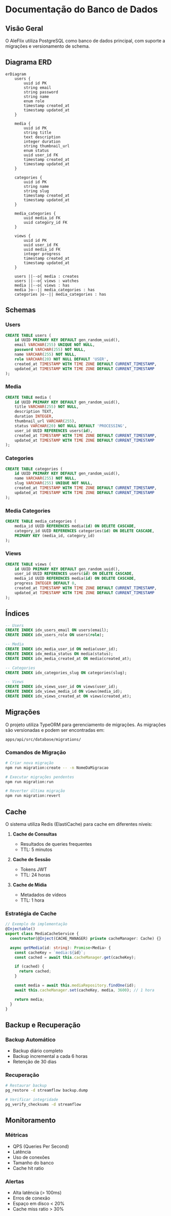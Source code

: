# Documentação do Banco de Dados

## Visão Geral

O AleFlix utiliza PostgreSQL como banco de dados principal, com suporte a migrações e versionamento de schema.

## Diagrama ERD

```mermaid
erDiagram
    users {
        uuid id PK
        string email
        string password
        string name
        enum role
        timestamp created_at
        timestamp updated_at
    }

    media {
        uuid id PK
        string title
        text description
        integer duration
        string thumbnail_url
        enum status
        uuid user_id FK
        timestamp created_at
        timestamp updated_at
    }

    categories {
        uuid id PK
        string name
        string slug
        timestamp created_at
        timestamp updated_at
    }

    media_categories {
        uuid media_id FK
        uuid category_id FK
    }

    views {
        uuid id PK
        uuid user_id FK
        uuid media_id FK
        integer progress
        timestamp created_at
        timestamp updated_at
    }

    users ||--o{ media : creates
    users ||--o{ views : watches
    media ||--o{ views : has
    media }o--|| media_categories : has
    categories }o--|| media_categories : has
```

## Schemas

### Users

```sql
CREATE TABLE users (
    id UUID PRIMARY KEY DEFAULT gen_random_uuid(),
    email VARCHAR(255) UNIQUE NOT NULL,
    password VARCHAR(255) NOT NULL,
    name VARCHAR(255) NOT NULL,
    role VARCHAR(20) NOT NULL DEFAULT 'USER',
    created_at TIMESTAMP WITH TIME ZONE DEFAULT CURRENT_TIMESTAMP,
    updated_at TIMESTAMP WITH TIME ZONE DEFAULT CURRENT_TIMESTAMP
);
```

### Media

```sql
CREATE TABLE media (
    id UUID PRIMARY KEY DEFAULT gen_random_uuid(),
    title VARCHAR(255) NOT NULL,
    description TEXT,
    duration INTEGER,
    thumbnail_url VARCHAR(255),
    status VARCHAR(20) NOT NULL DEFAULT 'PROCESSING',
    user_id UUID REFERENCES users(id),
    created_at TIMESTAMP WITH TIME ZONE DEFAULT CURRENT_TIMESTAMP,
    updated_at TIMESTAMP WITH TIME ZONE DEFAULT CURRENT_TIMESTAMP
);
```

### Categories

```sql
CREATE TABLE categories (
    id UUID PRIMARY KEY DEFAULT gen_random_uuid(),
    name VARCHAR(255) NOT NULL,
    slug VARCHAR(255) UNIQUE NOT NULL,
    created_at TIMESTAMP WITH TIME ZONE DEFAULT CURRENT_TIMESTAMP,
    updated_at TIMESTAMP WITH TIME ZONE DEFAULT CURRENT_TIMESTAMP
);
```

### Media Categories

```sql
CREATE TABLE media_categories (
    media_id UUID REFERENCES media(id) ON DELETE CASCADE,
    category_id UUID REFERENCES categories(id) ON DELETE CASCADE,
    PRIMARY KEY (media_id, category_id)
);
```

### Views

```sql
CREATE TABLE views (
    id UUID PRIMARY KEY DEFAULT gen_random_uuid(),
    user_id UUID REFERENCES users(id) ON DELETE CASCADE,
    media_id UUID REFERENCES media(id) ON DELETE CASCADE,
    progress INTEGER DEFAULT 0,
    created_at TIMESTAMP WITH TIME ZONE DEFAULT CURRENT_TIMESTAMP,
    updated_at TIMESTAMP WITH TIME ZONE DEFAULT CURRENT_TIMESTAMP
);
```

## Índices

```sql
-- Users
CREATE INDEX idx_users_email ON users(email);
CREATE INDEX idx_users_role ON users(role);

-- Media
CREATE INDEX idx_media_user_id ON media(user_id);
CREATE INDEX idx_media_status ON media(status);
CREATE INDEX idx_media_created_at ON media(created_at);

-- Categories
CREATE INDEX idx_categories_slug ON categories(slug);

-- Views
CREATE INDEX idx_views_user_id ON views(user_id);
CREATE INDEX idx_views_media_id ON views(media_id);
CREATE INDEX idx_views_created_at ON views(created_at);
```

## Migrações

O projeto utiliza TypeORM para gerenciamento de migrações. As migrações são versionadas e podem ser encontradas em:

```
apps/api/src/database/migrations/
```

### Comandos de Migração

```bash
# Criar nova migração
npm run migration:create -- -n NomeDaMigracao

# Executar migrações pendentes
npm run migration:run

# Reverter última migração
npm run migration:revert
```

## Cache

O sistema utiliza Redis (ElastiCache) para cache em diferentes níveis:

1. **Cache de Consultas**

   - Resultados de queries frequentes
   - TTL: 5 minutos

2. **Cache de Sessão**

   - Tokens JWT
   - TTL: 24 horas

3. **Cache de Mídia**
   - Metadados de vídeos
   - TTL: 1 hora

### Estratégia de Cache

```typescript
// Exemplo de implementação
@Injectable()
export class MediaCacheService {
  constructor(@Inject(CACHE_MANAGER) private cacheManager: Cache) {}

  async getMedia(id: string): Promise<Media> {
    const cacheKey = `media:${id}`;
    const cached = await this.cacheManager.get(cacheKey);

    if (cached) {
      return cached;
    }

    const media = await this.mediaRepository.findOne(id);
    await this.cacheManager.set(cacheKey, media, 3600); // 1 hora

    return media;
  }
}
```

## Backup e Recuperação

### Backup Automático

- Backup diário completo
- Backup incremental a cada 6 horas
- Retenção de 30 dias

### Recuperação

```bash
# Restaurar backup
pg_restore -d streamflow backup.dump

# Verificar integridade
pg_verify_checksums -d streamflow
```

## Monitoramento

### Métricas

- QPS (Queries Per Second)
- Latência
- Uso de conexões
- Tamanho do banco
- Cache hit ratio

### Alertas

- Alta latência (> 100ms)
- Erros de conexão
- Espaço em disco < 20%
- Cache miss ratio > 30%
